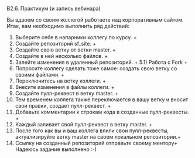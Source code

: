 B2.6. Практикум (и запись вебинара)

 Вы вдвоем со своим коллегой работаете над корпоративным сайтом. 
 Итак, вам необходимо выполнить ряд действий:
1) Выберите себе в напарники коллегу по курсу. +
2) Создайте репозиторий sf_site. +
3) Создайте свою ветку от ветки master. +
4) Создайте в ней несколько файлов. +
5) Залейте изменения в удаленный репозиторий. +
 5.1) Работа с Fork +
6) Попросите коллегу сделать тоже самое: создать свою ветку со своими файлами. + 
7) Переключитесь на ветку коллеги. +
8) Внесите изменения в файлы коллеги. +
9) Создайте пулл-реквест в ветку master. +
10) Тем временем коллега также переключается в вашу ветку и вносит свои правки, создает пулл-реквест. +
11) Добавьте комментарии к строкам кода в созданные пулл-реквесты. +
12) Каждый заливает свой пулл-реквест в ветку master. +
13) После того как вы и ваш коллега влили свои пулл-реквесты, актуализируйте ветку master на своем локальном репозитории.+
14) Ссылку на созданный репозиторий отправьте своему ментору+
Надеюсь задание выполнено :-)

